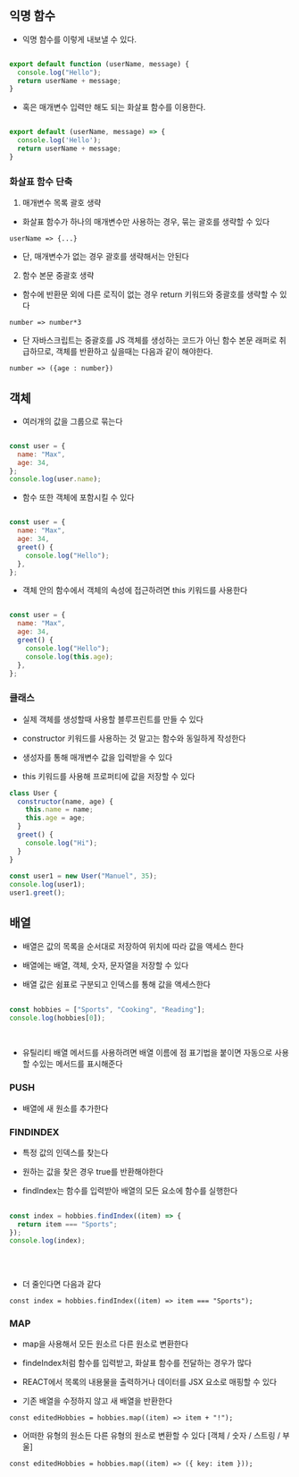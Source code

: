 ## 익명 함수

- 익명 함수를  이렇게 내보낼 수 있다.

```js

export default function (userName, message) {
  console.log("Hello");
  return userName + message;
}
```

- 혹은 매개변수 입력만 해도 되는 화살표 함수를 이용한다.

```js

export default (userName, message) => {
  console.log('Hello');
  return userName + message;
}
```



### 화살표 함수 단축



1. 매개변수 목록 괄호 생략
 
- 화살표 함수가 하나의 매개변수만 사용하는 경우, 묶는 괄호를 생략할 수 있다
 
`userName => {...}`
 
- 단, 매개변수가 없는 경우 괄호를 생략해서는 안된다
 
2. 함수 본문 중괄호 생략
 
- 함수에 반환문 외에 다른 로직이 없는 경우 return 키워드와 중괄호를 생략할 수 있다
 
`number => number*3`
 
- 단 자바스크립트는 중괄호를 JS 객체를 생성하는 코드가 아닌 함수 본문 래퍼로 취급하므로, 객체를 반환하고 싶을때는 다음과 같이 해야한다.
 
`number => ({age : number})`

## 객체

- 여러개의 값을 그룹으로 묶는다

```js

const user = {
  name: "Max",
  age: 34,
};
console.log(user.name);
```

- 함수 또한 객체에 포함시킬 수 있다

```js

const user = {
  name: "Max",
  age: 34,
  greet() {
    console.log("Hello");
  },
};
```

- 객체 안의 함수에서 객체의 속성에 접근하려면 this 키워드를 사용한다

```js

const user = {
  name: "Max",
  age: 34,
  greet() {
    console.log("Hello");
    console.log(this.age);
  },
};
```



### 클래스



- 실제 객체를 생성할때 사용할 블루프린트를 만들 수 있다

- constructor 키워드를 사용하는 것 말고는 함수와 동일하게 작성한다

- 생성자를 통해 매개변수 값을 입력받을 수 있다

- this 키워드를 사용해 프로퍼티에 값을 저장할 수 있다


```js
class User {
  constructor(name, age) {
    this.name = name;
    this.age = age;
  }
  greet() {
    console.log("Hi");
  }
}
 
const user1 = new User("Manuel", 35);
console.log(user1);
user1.greet();

```

## 배열
 
- 배열은 값의 목록을 순서대로 저장하여 위치에 따라 값을 액세스 한다
 
- 배열에는 배열, 객체, 숫자, 문자열을 저장할 수 있다
 
- 배열 값은 쉼표로 구분되고 인덱스를 통해 값을 액세스한다
 
```js
 
const hobbies = ["Sports", "Cooking", "Reading"];
console.log(hobbies[0]);
 
 
```
 
- 유틸리티 배열 메서드를 사용하려면 배열 이름에 점 표기법을 붙이면 자동으로 사용할 수있는 메서드를 표시해준다
 
### PUSH
 
- 배열에 새 원소를 추가한다
 
### FINDINDEX
 
- 특정 값의 인덱스를 찾는다
 
- 원하는 값을 찾은 경우 true를 반환해야한다
 
- findIndex는 함수를 입력받아 배열의 모든 요소에 함수를 실행한다
 
```js
 
const index = hobbies.findIndex((item) => {
  return item === "Sports";
});
console.log(index);
 
 
 
```
 
- 더 줄인다면 다음과 같다
 
`const index = hobbies.findIndex((item) => item === "Sports");`
 
### MAP
 
- map을 사용해서 모든 원소르 다른 원소로 변환한다
 
- findeIndex처럼 함수를 입력받고, 화살표 함수를 전달하는 경우가 많다
 
- REACT에서 목록의 내용물을 출력하거나 데이터를 JSX 요소로 매핑할 수 있다
 
- 기존 배열을 수정하지 않고 새 배열을 반환한다
 
`const editedHobbies = hobbies.map((item) => item + "!");`
 
- 어떠한 유형의 원소든 다른 유형의 원소로 변환할 수 있다 [객체 / 숫자 / 스트링 / 부울]
 
`const editedHobbies = hobbies.map((item) => ({ key: item }));`